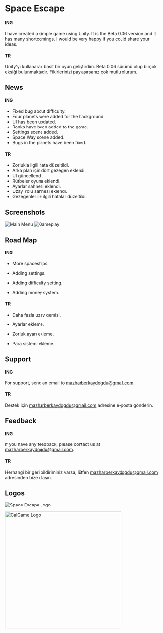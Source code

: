 # Space Escape

#### ING

I have created a simple game using Unity. It is the Beta 0.06 version and it has many shortcomings. I would be very happy if you could share your ideas.

#### TR

Unity'yi kullanarak basit bir oyun geliştirdim. Beta 0.06 sürümü olup birçok eksiği bulunmaktadır. Fikirlerinizi paylaşırsanız çok mutlu olurum.


## News

#### ING
- Fixed bug about difficulty.
- Four planets were added for the background.
- UI has been updated.
- Ranks have been added to the game.
- Settings scene added.
- Space Way scene added.
- Bugs in the planets have been fixed.
#### TR
- Zorlukla ilgili hata düzeltildi.
- Arka plan için dört gezegen eklendi.
- UI güncellendi.
- Rütbeler oyuna eklendi.
- Ayarlar sahnesi eklendi.
- Uzay Yolu sahnesi eklendi.
- Gezegenler ile ilgili hatalar düzeltildi.
  
## Screenshots

![Main Menu](https://github.com/MazBer/SpaceEscape/assets/134061058/5a1bb320-07be-4544-861e-2c972819382e)
![Gameplay](https://github.com/MazBer/SpaceEscape/assets/134061058/e6904046-370e-4deb-bbb0-91bb0e555556)
  
## Road Map

#### ING
- More spaceships.

- Adding settings.

- Adding difficulty setting.

- Adding money system.

#### TR
- Daha fazla uzay gemisi.

- Ayarlar ekleme.

- Zorluk ayarı ekleme.

- Para sistemi ekleme.

  
## Support

#### ING

For support, send an email to mazharberkaydogdu@gmail.com.

#### TR

Destek için mazharberkaydogdu@gmail.com adresine e-posta gönderin.

  
## Feedback

#### ING

If you have any feedback, please contact us at mazharberkaydogdu@gmail.com.

#### TR

Herhangi bir geri bildiriminiz varsa, lütfen mazharberkaydogdu@gmail.com adresinden bize ulaşın.

  
## Logos

![Space Escape Logo](https://github.com/MazBer/SpaceEscape/assets/134061058/4ab124f0-216f-4d0c-81e2-c640e5a78c97)

<img width="375" alt="CalGame Logo" src="https://github.com/MazBer/SpaceEscape/assets/134061058/b00b527f-b3e0-458d-b116-8a485075d16e">
